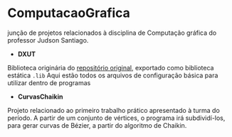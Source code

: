 # ComputacaoGrafica

junção de projetos relacionados à disciplina de Computação gráfica do professor Judson Santiago.

* **DXUT**

Biblioteca originária do [repositório original](https://github.com/JudsonSS/CG), exportado como biblioteca estática `.lib`
Aqui estão todos os arquivos de configuração básica para utilizar dentro de programas

* **CurvasChaikin**

Projeto relacionado ao primeiro trabalho prático apresentado à turma do período.
A partir de um conjunto de vértices, o programa irá subdividí-los, para gerar curvas de Bézier, a partir do algoritmo de Chaikin.
